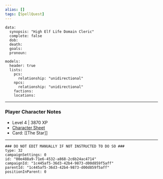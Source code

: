 ```yaml
---
alias: []
tags: [SpellQuest]
---
```

```RpgManagerData
data: 
  synopsis: "High Elf Life Domain Cleric"
  complete: false
  dob: 
  death: 
  goals: 
  pronoun: 
```
```RpgManager
models: 
  header: true
  lists: 
    pcs: 
      relationship: "unidirectional"
    npcs: 
      relationship: "unidirectional"
    factions: 
    locations: 
```
---
### Player Character Notes
 - Level 4 | 3870 XP
 - [Character Sheet](https://www.dndbeyond.com/characters/89583056)
 - Card: [[The Star]]
---
```RpgManagerID
### DO NOT EDIT MANUALLY IF NOT INSTRUCTED TO DO SO ###
type: 32
campaignSettings: 0
id: "00e488a9-71e6-4532-a868-2c6b24ac4714"
campaignId: "1c445af5-36d3-42b4-9873-d00d859f5aff"
parentId: "1c445af5-36d3-42b4-9873-d00d859f5aff"
positionInParent: 0
```





